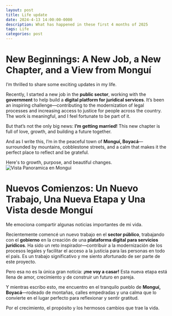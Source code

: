 ```yaml
---
layout: post
title: Life update
date: 2024-4-13 14:00:00-0000
description: What has happened in these first 4 months of 2025
tags: Life
categories: post
---
```

# New Beginnings: A New Job, a New Chapter, and a View from Monguí

I’m thrilled to share some exciting updates in my life.

Recently, I started a new job in the **public sector**, working with the **government** to help build a **digital platform for juridical services**. It’s been an inspiring challenge—contributing to the modernization of legal processes and increasing access to justice for people across the country. The work is meaningful, and I feel fortunate to be part of it.

But that’s not the only big news: **I’m getting married!** This new chapter is full of love, growth, and building a future together.

And as I write this, I’m in the peaceful town of **Monguí, Boyacá**—surrounded by mountains, cobblestone streets, and a calm that makes it the perfect place to reflect and be grateful.

Here's to growth, purpose, and beautiful changes.
![Vista Panoramica en Mongui](assets/img/mongui2025.jpg)

# Nuevos Comienzos: Un Nuevo Trabajo, Una Nueva Etapa y Una Vista desde Monguí

Me emociona compartir algunas noticias importantes de mi vida.

Recientemente comencé un nuevo trabajo en el **sector público**, trabajando con el **gobierno** en la creación de una **plataforma digital para servicios jurídicos**. Ha sido un reto inspirador—contribuir a la modernización de los procesos legales y facilitar el acceso a la justicia para las personas en todo el país. Es un trabajo significativo y me siento afortunado de ser parte de este proyecto.

Pero esa no es la única gran noticia: **¡me voy a casar!** Esta nueva etapa está llena de amor, crecimiento y de construir un futuro en pareja.

Y mientras escribo esto, me encuentro en el tranquilo pueblo de **Monguí, Boyacá**—rodeado de montañas, calles empedradas y una calma que lo convierte en el lugar perfecto para reflexionar y sentir gratitud.

Por el crecimiento, el propósito y los hermosos cambios que trae la vida.
